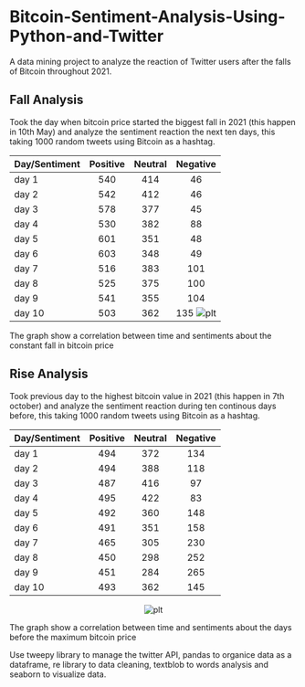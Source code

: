 # Bitcoin-Sentiment-Analysis-Using-Python-and-Twitter
A data mining project to analyze the reaction of Twitter users after the falls of Bitcoin throughout 2021.

## Fall Analysis
Took the day when bitcoin price started the biggest fall in 2021 (this happen in 10th May) and analyze the sentiment reaction the next ten days, this taking 1000 random tweets using Bitcoin as a hashtag.

<div align="center">

Day/Sentiment | Positive | Neutral | Negative
------------- | :---: | :---: | :---:
day 1  | 540 | 414 | 46
day 2  | 542 | 412 | 46
day 3  | 578 | 377 | 45
day 4  | 530 | 382 | 88
day 5  | 601 | 351 | 48
day 6  | 603 | 348 | 49
day 7  | 516 | 383 | 101
day 8  | 525 | 375 | 100
day 9  | 541 | 355 | 104
day 10 | 503 | 362 | 135 ![plt](https://user-images.githubusercontent.com/37748958/172033523-82c298d0-6160-4868-af12-eb9a839b7c3b.png)

</div>

The graph show a correlation between time and sentiments about the constant fall in bitcoin price



## Rise Analysis
Took previous day to the highest bitcoin value in 2021 (this happen in 7th october) and analyze the sentiment reaction during ten continous days before, this taking 1000 random tweets using Bitcoin as a hashtag.

<div align="center">

Day/Sentiment | Positive | Neutral | Negative
------------- | :---: | :---: | :---:
day 1  | 494 | 372 | 134
day 2  | 494 | 388 | 118
day 3  | 487 | 416 | 97
day 4  | 495 | 422 | 83
day 5  | 492 | 360 | 148
day 6  | 491 | 351 | 158
day 7  | 465 | 305 | 230
day 8  | 450 | 298 | 252
day 9  | 451 | 284 | 265
day 10 | 493 | 362 | 145

![plt](https://user-images.githubusercontent.com/37748958/172033456-5be012bb-07c6-4c3a-8c33-b5a3dbf23ed1.png)

</div>

The graph show a correlation between time and sentiments about the days before the maximum bitcoin price

Use tweepy library to manage the twitter API, pandas to organice data as a dataframe, re library to data cleaning, textblob to words analysis and seaborn to visualize data.
